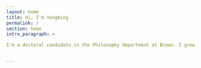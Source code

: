```yaml
---
layout: home
title: Hi, I'm Yongming
permalink: /
section: home
intro_paragraph: >

I'm a doctoral candidate in the Philosophy department at Brown. I grew up in Singapore, and did my undergraduate work there, at The National University of Singapore.


---
```


